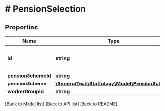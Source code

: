 # # PensionSelection

## Properties

Name | Type | Description | Notes
------------ | ------------- | ------------- | -------------
**id** | **string** | [readonly] The unique id of the object | [optional] [readonly]
**pensionSchemeId** | **string** |  | [optional]
**pensionScheme** | [**\SynergiTech\Staffology\Model\PensionScheme**](PensionScheme.md) |  | [optional]
**workerGroupId** | **string** |  | [optional]

[[Back to Model list]](../../README.md#models) [[Back to API list]](../../README.md#endpoints) [[Back to README]](../../README.md)
